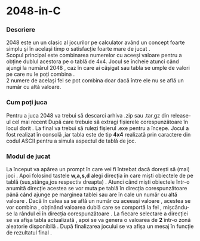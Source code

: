 # 2048-in-C

### Descriere

2048 este un un clasic al jocurilor pe calculator având un concept foarte simplu și în același timp
o satisfacție foarte mare de jucat .<br>
Scopul principal este combinarea numerelor cu aceeși valoare pentru a obține dublul acestora pe o tablă de 4x4.
Jocul se încheie atunci când ajungi la numărul 2048 , caz în care ai câșigat sau tabla se umple de valori pe care nu le poți combina .
<br>2 numere de același fel se pot combina doar dacă între ele nu se află un număr cu altă valoare.

### Cum poți juca
Pentru a juca 2048 va trebui să descarci arhiva .zip sau .tar.gz din release-ul cel mai recent
După care trebuie să extragi fișierele corespunzătoare în locul dorit . La final va trebui să rulezi fișierul .exe pentru a începe.
Jocul a fost realizat în consolă ,iar tabla este de tip **4x4** realizată prin caractere din codul ASCII pentru a simula aspectul 
de tablă de joc. 

### Modul de jucat
La început va apărea un prompt în care vei fi întrebat dacă dorești să (mai) joci .
Apoi folosind tastele **w,a,s,d** alegi direcția în care miști obiectele de pe tablă (sus,stânga,jos respectiv dreapta) .
Atunci când miști obiectele într-o anumită direcție acestea se vor muta pe tablă în direcția corespunzătoare până când ajunge pe marginea tablei
sau are în cale un număr cu altă valoare . Dacă în calea sa se află un număr cu aceeași valoare , acestea se vor combina , obținând valoarea dublă
care se comportă la fel , mișcându-se la rândul ei în direcția corespunzătoare . La fiecare selectare a direcției se va afișa tabla actualizată , apoi se va genera
o valoarea de **2** într-o zonă aleatorie disponibilă . După finalizarea jocului se va afișa un mesaj în funcție de rezultatul final .
